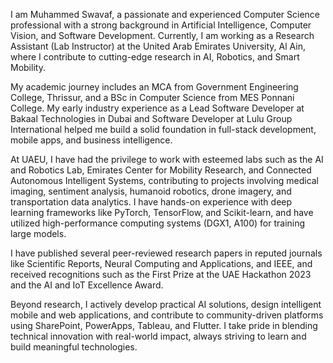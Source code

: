 I am Muhammed Swavaf, a passionate and experienced Computer Science professional with a strong background in Artificial Intelligence, Computer Vision, and Software Development. Currently, I am working as a Research Assistant (Lab Instructor) at the United Arab Emirates University, Al Ain, where I contribute to cutting-edge research in AI, Robotics, and Smart Mobility.

My academic journey includes an MCA from Government Engineering College, Thrissur, and a BSc in Computer Science from MES Ponnani College. My early industry experience as a Lead Software Developer at Bakaal Technologies in Dubai and Software Developer at Lulu Group International helped me build a solid foundation in full-stack development, mobile apps, and business intelligence.

At UAEU, I have had the privilege to work with esteemed labs such as the AI and Robotics Lab, Emirates Center for Mobility Research, and Connected Autonomous Intelligent Systems, contributing to projects involving medical imaging, sentiment analysis, humanoid robotics, drone imagery, and transportation data analytics. I have hands-on experience with deep learning frameworks like PyTorch, TensorFlow, and Scikit-learn, and have utilized high-performance computing systems (DGX1, A100) for training large models.

I have published several peer-reviewed research papers in reputed journals like Scientific Reports, Neural Computing and Applications, and IEEE, and received recognitions such as the First Prize at the UAE Hackathon 2023 and the AI and IoT Excellence Award.

Beyond research, I actively develop practical AI solutions, design intelligent mobile and web applications, and contribute to community-driven platforms using SharePoint, PowerApps, Tableau, and Flutter. I take pride in blending technical innovation with real-world impact, always striving to learn and build meaningful technologies.
